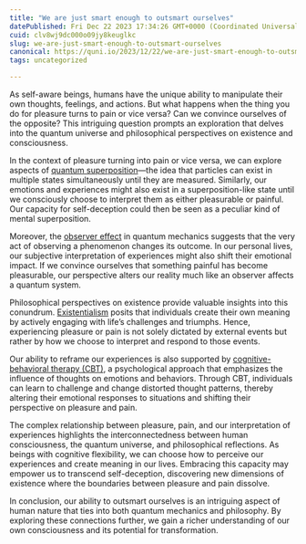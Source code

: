 ```yaml
---
title: "We are just smart enough to outsmart ourselves"
datePublished: Fri Dec 22 2023 17:34:26 GMT+0000 (Coordinated Universal Time)
cuid: clv8wj9dc000o09jy8keuglkc
slug: we-are-just-smart-enough-to-outsmart-ourselves
canonical: https://quni.io/2023/12/22/we-are-just-smart-enough-to-outsmart-ourselves/
tags: uncategorized

---
```


As self-aware beings, humans have the unique ability to manipulate their own thoughts, feelings, and actions. But what happens when the thing you do for pleasure turns to pain or vice versa? Can we convince ourselves of the opposite? This intriguing question prompts an exploration that delves into the quantum universe and philosophical perspectives on existence and consciousness.

In the context of pleasure turning into pain or vice versa, we can explore aspects of [quantum superposition](https://www.scientificamerican.com/article/what-is-quantum-superposed/)—the idea that particles can exist in multiple states simultaneously until they are measured. Similarly, our emotions and experiences might also exist in a superposition-like state until we consciously choose to interpret them as either pleasurable or painful. Our capacity for self-deception could then be seen as a peculiar kind of mental superposition.

Moreover, the [observer effect](https://www.pbs.org/wgbh/nova/article/the-strange-link-between-the-human-mind-and-quantum-physics/) in quantum mechanics suggests that the very act of observing a phenomenon changes its outcome. In our personal lives, our subjective interpretation of experiences might also shift their emotional impact. If we convince ourselves that something painful has become pleasurable, our perspective alters our reality much like an observer affects a quantum system.

Philosophical perspectives on existence provide valuable insights into this conundrum. [Existentialism](http://www.bbc.co.uk/ethics/introduction/existentialism.shtml) posits that individuals create their own meaning by actively engaging with life’s challenges and triumphs. Hence, experiencing pleasure or pain is not solely dictated by external events but rather by how we choose to interpret and respond to those events.

Our ability to reframe our experiences is also supported by [cognitive-behavioral therapy (CBT)](https://www.apa.org/ptsd-guideline/patients-and-families/cognitive-behavioral), a psychological approach that emphasizes the influence of thoughts on emotions and behaviors. Through CBT, individuals can learn to challenge and change distorted thought patterns, thereby altering their emotional responses to situations and shifting their perspective on pleasure and pain.

The complex relationship between pleasure, pain, and our interpretation of experiences highlights the interconnectedness between human consciousness, the quantum universe, and philosophical reflections. As beings with cognitive flexibility, we can choose how to perceive our experiences and create meaning in our lives. Embracing this capacity may empower us to transcend self-deception, discovering new dimensions of existence where the boundaries between pleasure and pain dissolve.

In conclusion, our ability to outsmart ourselves is an intriguing aspect of human nature that ties into both quantum mechanics and philosophy. By exploring these connections further, we gain a richer understanding of our own consciousness and its potential for transformation.